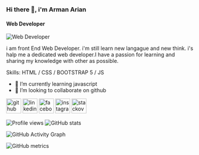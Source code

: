 ### Hi there 👋, i'm Arman Arian
#### Web Developer
![Web Developer](https://scontent.fdac5-1.fna.fbcdn.net/v/t39.30808-6/299156311_1454345281695748_4870518011504296613_n.jpg?_nc_cat=110&ccb=1-7&_nc_sid=09cbfe&_nc_eui2=AeFL5VPpUtFVLmNy_M0j6MPEVpllGq9SA-9WmWUar1ID7w5TbbCfNY4HShSzFsWAVQgVaFHxg_9w9nIaibg-5MSB&_nc_ohc=ua3_BCRaFdYAX9pJFIS&tn=hPB02lSKy-i8HS-h&_nc_ht=scontent.fdac5-1.fna&oh=00_AT8-oLmRP6kXFajIJPlrF13ipXfPvfZlHFbNvCbKqd8rsw&oe=632AFCF6)

i am front End Web Developer. i'm still learn new langague and new think. i's halp me a dedicated web developer.I have a passion for learning and sharing my knowledge with other as possible.

Skills:  HTML / CSS / BOOTSTRAP 5 / JS

- 🌱 I’m currently learning javascript 
- 👯 I’m looking to collaborate on github 


[<img src='https://cdn.jsdelivr.net/npm/simple-icons@3.0.1/icons/github.svg' alt='github' height='40'>](https://github.com/arman-arian12)  [<img src='https://cdn.jsdelivr.net/npm/simple-icons@3.0.1/icons/linkedin.svg' alt='linkedin' height='40'>](https://www.linkedin.com/in/arman-arian12/)  [<img src='https://cdn.jsdelivr.net/npm/simple-icons@3.0.1/icons/facebook.svg' alt='facebook' height='40'>](https://www.facebook.com/arman-arian12)  [<img src='https://cdn.jsdelivr.net/npm/simple-icons@3.0.1/icons/instagram.svg' alt='instagram' height='40'>](https://www.instagram.com/arman-arian12/)  [<img src='https://cdn.jsdelivr.net/npm/simple-icons@3.0.1/icons/stackoverflow.svg' alt='stackoverflow' height='40'>](https://stackoverflow.com/users/arman-arian12)  

![Profile views](https://gpvc.arturio.dev/qa) 
![GitHub stats](https://github-readme-stats.vercel.app/api?username=arman-arian12&show_icons=true)  

![GitHub Activity Graph](https://activity-graph.herokuapp.com/graph?username=arman-arian12)  

![GitHub metrics](https://metrics.lecoq.io/arman-arian12)  

